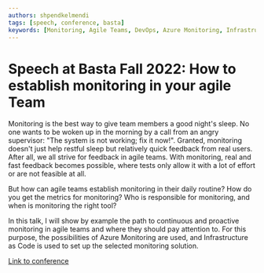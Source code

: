 ```yaml
---
authors: shpendkelmendi
tags: [speech, conference, basta]
keywords: [Monitoring, Agile Teams, DevOps, Azure Monitoring, Infrastructure as Code (IaC), Continuous Monitoring, Proactive Monitoring, Metrics, Feedback Loops, Observability, Cloud Infrastructure, Automation, Best Practices, Team Responsibility, System Reliability]
---
```


# Speech at Basta Fall 2022: How to establish monitoring in your agile Team

Monitoring is the best way to give team members a good night's sleep. No one wants to be woken up in the morning by a call from an angry supervisor: "The system is not working; fix it now!". Granted, monitoring doesn't just help restful sleep but relatively quick feedback from real users. After all, we all strive for feedback in agile teams. With monitoring, real and fast feedback becomes possible, where tests only allow it with a lot of effort or are not feasible at all.

But how can agile teams establish monitoring in their daily routine? How do you get the metrics for monitoring? Who is responsible for monitoring, and when is monitoring the right tool?

In this talk, I will show by example the path to continuous and proactive monitoring in agile teams and where they should pay attention to. For this purpose, the possibilities of Azure Monitoring are used, and Infrastructure as Code is used to set up the selected monitoring solution.

[Link to conference](https://basta.net/agile-devops/monitoring-im-agilen-team/)